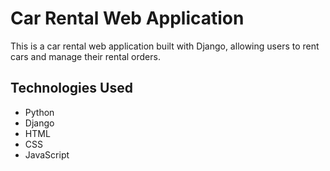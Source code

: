 # Car Rental Web Application

This is a car rental web application built with Django, allowing users to rent cars and manage their rental orders.

## Technologies Used

- Python
- Django
- HTML
- CSS
- JavaScript

